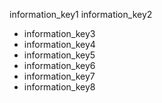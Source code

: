information_key1
information_key2
- information_key3
- information_key4
- information_key5
- information_key6
- information_key7
- information_key8
